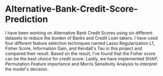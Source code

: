 # Alternative-Bank-Credit-Score-Prediction
I have been working on Alternative Bank Credit Scores using six different datasets to reduce the burden of Banks and Credit Loan takers. I have used four different feature selection techniques named Lasso Regularization L1, Fisher Score, Information Gain, and Kendall's Tau in this project and compared their result. Based on the result, I've found that the Fisher score can be the best choice for credit score. Lastly, we have implemented SHAP, Permutation Feature importance and Morris Sensitivity Analysis to interpret the model's decision. 
